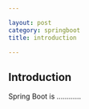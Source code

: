 ```yaml
---

layout: post
category: springboot
title: introduction

---
```


## Introduction  

Spring Boot is ............